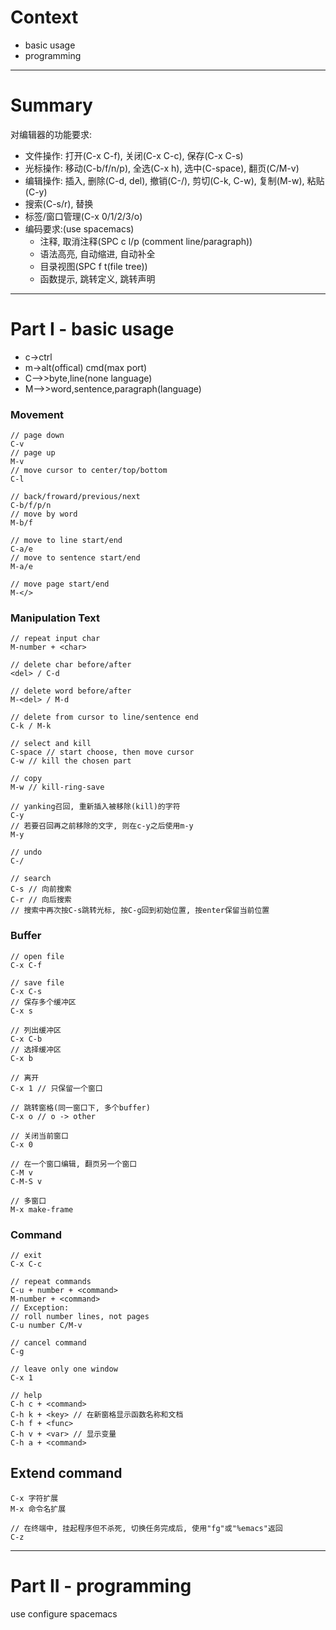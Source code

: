 # Context
- basic usage
- programming

---
# Summary
对编辑器的功能要求:
- 文件操作: 打开(C-x C-f), 关闭(C-x C-c), 保存(C-x C-s)
- 光标操作: 移动(C-b/f/n/p), 全选(C-x h), 选中(C-space), 翻页(C/M-v)
- 编辑操作: 插入, 删除(C-d, del), 撤销(C-/), 剪切(C-k, C-w), 复制(M-w), 粘贴(C-y)
- 搜索(C-s/r), 替换
- 标签/窗口管理(C-x 0/1/2/3/o)
- 编码要求:(use spacemacs)
    - 注释, 取消注释(SPC c l/p (comment line/paragraph))
    - 语法高亮, 自动缩进, 自动补全
    - 目录视图(SPC f t(file tree))
    - 函数提示, 跳转定义, 跳转声明

---
# Part I - basic usage
- c->ctrl 
- m->alt(offical) cmd(max port)
- C-->>byte,line(none language)
- M-->>word,sentence,paragraph(language)

### Movement
```
// page down
C-v 
// page up
M-v
// move cursor to center/top/bottom
C-l

// back/froward/previous/next
C-b/f/p/n
// move by word
M-b/f

// move to line start/end
C-a/e
// move to sentence start/end
M-a/e

// move page start/end
M-</>
```

### Manipulation Text
```
// repeat input char
M-number + <char>

// delete char before/after
<del> / C-d

// delete word before/after
M-<del> / M-d

// delete from cursor to line/sentence end
C-k / M-k
 
// select and kill
C-space // start choose, then move cursor
C-w // kill the chosen part

// copy
M-w // kill-ring-save

// yanking召回, 重新插入被移除(kill)的字符
C-y
// 若要召回再之前移除的文字, 则在c-y之后使用m-y
M-y

// undo
C-/

// search
C-s // 向前搜索
C-r // 向后搜索
// 搜索中再次按C-s跳转光标, 按C-g回到初始位置, 按enter保留当前位置
```

### Buffer
```
// open file
C-x C-f

// save file
C-x C-s
// 保存多个缓冲区
C-x s

// 列出缓冲区
C-x C-b
// 选择缓冲区
C-x b

// 离开
C-x 1 // 只保留一个窗口

// 跳转窗格(同一窗口下, 多个buffer)
C-x o // o -> other

// 关闭当前窗口
C-x 0

// 在一个窗口编辑, 翻页另一个窗口
C-M v
C-M-S v

// 多窗口
M-x make-frame
```

### Command
```
// exit
C-x C-c

// repeat commands
C-u + number + <command>
M-number + <command>
// Exception: 
// roll number lines, not pages
C-u number C/M-v

// cancel command
C-g

// leave only one window
C-x 1

// help
C-h c + <command>
C-h k + <key> // 在新窗格显示函数名称和文档
C-h f + <func>
C-h v + <var> // 显示变量
C-h a + <command>
```

## Extend command
```
C-x 字符扩展
M-x 命令名扩展

// 在终端中, 挂起程序但不杀死, 切换任务完成后, 使用"fg"或"%emacs"返回
C-z
```

---
# Part II - programming
use configure spacemacs

